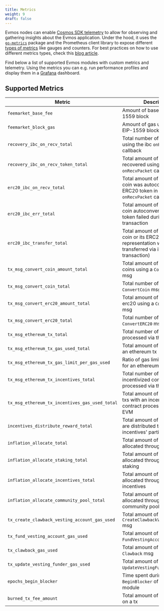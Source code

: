 ```yaml
---
title: Metrics
weight: 9
draft: false
---
```


Evmos nodes can enable [Cosmos SDK telemetry](https://docs.cosmos.network/main/learn/advanced/telemetry) to allow for observing and gathering insights about the Evmos application.
Under the hood, it uses the [`go-metrics`](https://github.com/hashicorp/go-metrics) package
and the Prometheus client library to expose different [types of metrics](https://prometheus.io/docs/concepts/metric_types/) like gauges and counters.
For best practices on how to use different metrics types,
check this [blog article](https://blog.pvincent.io/2017/12/prometheus-blog-series-part-2-metric-types/).

Find below a list of supported Evmos modules with custom metrics and telemetry.
Using the metrics you can e.g. run performance profiles
and display them in a [Grafana](https://grafana.com/) dashboard.

## Supported Metrics

| Metric | Description | Unit | Type |
| --- | --- | --- | --- |
| `feemarket_base_fee` | Amount of base fee per EIP-1559 block | token | gauge |
| `feemarket_block_gas` | Amount of gas used in an EIP-1559 block | token | gauge |
| `recovery_ibc_on_recv_total` | Total number of recoveries using the ibc `onRecvPacket` callback | recovery | counter |
| `recovery_ibc_on_recv_token_total` | Total amount of tokens recovered using the ibc `onRecvPacket` callback | token | counter |
| `erc20_ibc_on_recv_total` | Total amount of times an IBC coin was autoconverted to an ERC20 token in the ibc `onRecvPacket` callback | transfer | counter |
| `erc20_ibc_err_total` | Total amount of times an IBC coin autoconvertion to ERC20 token failed during an ibc transaction | transfer | counter |
| `erc20_ibc_transfer_total` | Total amount of times an IBC coin or its ERC20 representation was transferred via ibc (outgoing transaction) | transfer | counter |
| `tx_msg_convert_coin_amount_total` | Total amount of converted coins using a `ConvertCoin` msg | token | counter |
| `tx_msg_convert_coin_total` | Total number of txs with a `ConvertCoin` msg | tx  | counter |
| `tx_msg_convert_erc20_amount_total` | Total amount of converted erc20 using a `ConvertERC20` msg | token | counter |
| `tx_msg_convert_erc20_total` | Total number of txs with a `ConvertERC20` msg | tx  | counter |
| `tx_msg_ethereum_tx_total` | Total number of txs processed via the EVM | tx  | counter |
| `tx_msg_ethereum_tx_gas_used_total` | Total amount of gas used by an ethereum tx | gas | counter |
| `tx_msg_ethereum_tx_gas_limit_per_gas_used` | Ratio of gas limit to gas used for an ethereum tx | ratio | gauge |
| `tx_msg_ethereum_tx_incentives_total` | Total number of txs with an incentivized contract processed via the EVM | tx  | counter |
| `tx_msg_ethereum_tx_incentives_gas_used_total` | Total amount of gas used by txs with an incentivized contract processed via the EVM | gas | counter |
| `incentives_distribute_reward_total` | Total amount of rewards that are distributed to all incentives' participants | token | counter |
| `inflation_allocate_total` | Total amount of tokens allocated through inflation | token | counter |
| `inflation_allocate_staking_total` | Total amount of tokens allocated through inflation to staking | token | counter |
| `inflation_allocate_incentives_total` | Total amount of tokens allocated through inflation to incentives | token | counter |
| `inflation_allocate_community_pool_total` | Total amount of tokens allocated through inflation to community pool | token | counter |
| `tx_create_clawback_vesting_account_gas_used` | Total amount of gas used by a `CreateClawbackVestingAccount` msg | gas | counter |
| `tx_fund_vesting_account_gas_used` | Total amount of gas used by a `FundVestingAccount` msg | gas | counter |
| `tx_clawback_gas_used` | Total amount of gas used by a `Clawback` msg | gas | counter |
| `tx_update_vesting_funder_gas_used` | Total amount of gas used by a `UpdateVestingFunder` msg | gas | counter |
| `epochs_begin_blocker` | Time spent during `BeginBlocker` of the `x/epochs` module | ms  | histogram |
| `burned_tx_fee_amount` | Total amount of fees burned on a tx | token | counter |